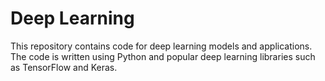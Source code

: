 # Deep Learning
This repository contains code for deep learning models and applications. The code is written using Python and popular deep learning libraries such as TensorFlow and Keras.

